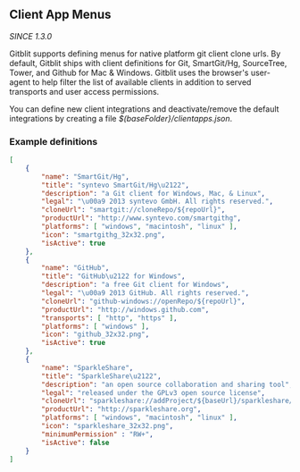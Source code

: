 ## Client App Menus

*SINCE 1.3.0*

Gitblit supports defining menus for native platform git client clone urls.  By default, Gitblit ships with client definitions for Git, SmartGit/Hg, SourceTree, Tower, and Github for Mac & Windows.  Gitblit uses the browser's user-agent to help filter the list of available clients in addition to served transports and user access permissions.

You can define new client integrations and deactivate/remove the default integrations by creating a file *$(baseFolder}/clientapps.json*.

### Example definitions

```json
[
    {
        "name": "SmartGit/Hg",
        "title": "syntevo SmartGit/Hg\u2122",
        "description": "a Git client for Windows, Mac, & Linux",
        "legal": "\u00a9 2013 syntevo GmbH. All rights reserved.",
        "cloneUrl": "smartgit://cloneRepo/${repoUrl}",
        "productUrl": "http://www.syntevo.com/smartgithg",
        "platforms": [ "windows", "macintosh", "linux" ],
        "icon": "smartgithg_32x32.png",
        "isActive": true
    },
    {
        "name": "GitHub",
        "title": "GitHub\u2122 for Windows",
        "description": "a free Git client for Windows",
        "legal": "\u00a9 2013 GitHub. All rights reserved.",
        "cloneUrl": "github-windows://openRepo/${repoUrl}",
        "productUrl": "http://windows.github.com",
        "transports": [ "http", "https" ],
        "platforms": [ "windows" ],
        "icon": "github_32x32.png",
        "isActive": true
    },
    {
        "name": "SparkleShare",
        "title": "SparkleShare\u2122",
        "description": "an open source collaboration and sharing tool",
        "legal": "released under the GPLv3 open source license",
        "cloneUrl": "sparkleshare://addProject/${baseUrl}/sparkleshare/${repoUrl}.xml",
        "productUrl": "http://sparkleshare.org",
        "platforms": [ "windows", "macintosh", "linux" ],
        "icon": "sparkleshare_32x32.png",
        "minimumPermission" : "RW+",
        "isActive": false
    }
]
```
